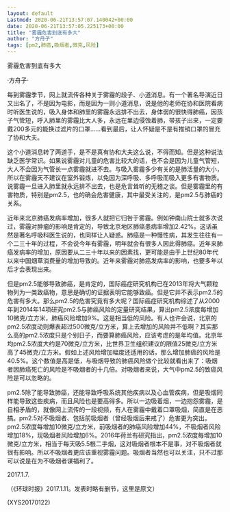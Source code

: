 ```yaml
---
layout: default
Lastmod: 2020-06-21T13:57:07.140042+00:00
date: 2020-06-21T13:57:05.225173+00:00
title: "雾霾危害到底有多大"
author: "方舟子"
tags: [pm2,肺癌,吸烟者,微克,风险]
---
```


雾霾危害到底有多大

·方舟子·

每到雾霾季节，网上就流传各种关于雾霾的段子、小道消息。有一个著名导演近日又出名了，不是因为电影，而是因为一则小道消息，说是他的老师在协和医院看病时听医生说的，吸入身体和肺里的雾霾永远排不出去，身体弱的很快得肺癌，因孩子气管短，呼入肺里的雾霾比大人多，永远在里边侵蚀着肺，带孩子出来，一定要戴200多元的能换过滤片的口罩……看到最后，让人怀疑是不是有推销口罩的冒充了协和大夫。

这个小道消息转了两道手，是不是真有协和大夫这么说，不得而知。但是这种说法缺乏医学常识。如果说雾霾对儿童的危害比较大的话，也不会是因为儿童气管短，大人不会因为气管长一点雾霾就进不去。与吸入雾霾多少有关的是肺活量的大小，所以在雾霾天不建议在室外锻炼，以免因为深呼吸、多呼吸而吸入更多有害物质。说雾霾一旦进入肺里就永远排不出去，也是危言耸听的无稽之谈。但是雾霾里的有害物质，特别是pm2.5，也的确会危害健康，其中最受关注的，是pm2.5与肺癌的关系。

近年来北京肺癌发病率增加，很多人就把它归咎于雾霾。例如钟南山院士就多次说过，雾霾对肿瘤的影响是肯定的，导致北京地区肺癌患病率增加2.42%。这话虽然是著名呼吸科医生说的，也同样让人疑惑。肺癌是一种慢性病，其发生往往有一个二三十年的过程，不会说今年有雾霾，明年就会有很多人因此得肺癌。近年来肺癌发病率的增加，原因要从二三十年以来的因素找，更可能是由于上世纪80年代以来中国烟草消费量的增加导致的。近年来雾霾对肺癌发病率的影响，也要多年以后才会表现出来。

但是pm2.5能够导致肺癌，是肯定的，国际癌症研究机构已在2013年将大气颗粒物列为一类致癌物，意思是确切的证据表明它能够致癌。但是它并不表示pm2.5的危害有多大。那么pm2.5的危害究竟有多大呢？国际癌症研究机构综述了从2000年到2014年14项研究pm2.5与肺癌风险的定量研究结果，算出pm2.5浓度每增加10微克/立方米，肺癌风险增加9%。这是相当低的风险。有人也许会说，北京的pm2.5浓度动则爆表超过500微克/立方米，算上去增加的风险并不低啊？其实那么高的pm2.5浓度只是个别日子，而要算肺癌风险，应该考虑的是年均值。北京年均pm2.5浓度大约是70微克/立方米，比世界卫生组织建议的限值25微克/立方米高了45微克/立方米。假如上述风险增加幅度还适用的话，那么增加肺癌的风险是40.5%。这个数值是高是低，与吸烟导致的肺癌风险做个比较就看出来了：吸烟者因肺癌死亡的风险是不吸烟者的十几倍。对吸烟者来说，大气中pm2.5的致癌风险是可以忽略的。

pm2.5除了能导致肺癌，还能导致呼吸系统其他疾病以及心血管疾病，但是吸烟同样能导致这些疾病，而且风险也是要高得多。所以一边吸着烟，一边抱怨雾霾，是自相矛盾的，就像网上流传的一段视频，有人在雾霾中戴着口罩吸烟，简直是在恶搞。pm2.5对不吸烟者、包括前吸烟者（曾经吸烟后来戒了）危害更为突出。pm2.5浓度每增加10微克/立方米，前吸烟者的肺癌风险增加44%，不吸烟者风险增加18%，现吸烟者风险增加6%。2016年荷兰有研究指出，pm2.5浓度每增加10微克/立方米，相当于每天吸5.5根二手烟，这对吸烟者根本不是事，对不吸烟者就很有影响。所以不吸烟者更应该重视雾霾问题。吸烟者当然也可以关注，只不过那可以说是在为不吸烟者谋福利了。

2017.1.7.

（《环球时报》2017.1.11。发表时略有删节，这里是原文）

(XYS20170122)

